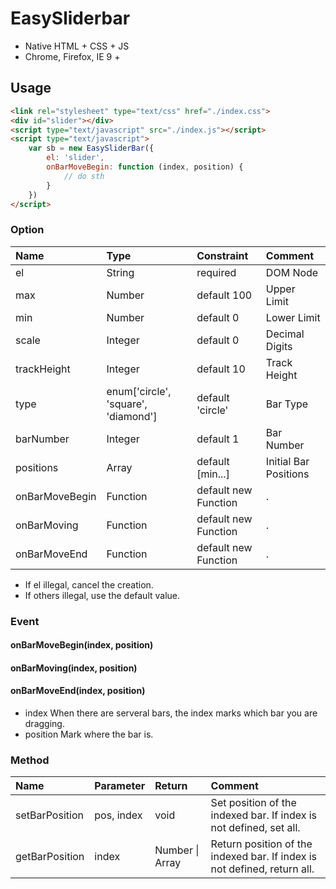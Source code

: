 # EasySliderbar

* Native HTML + CSS + JS
* Chrome, Firefox, IE 9 +

## Usage

```html
<link rel="stylesheet" type="text/css" href="./index.css">
<div id="slider"></div>
<script type="text/javascript" src="./index.js"></script>
<script type="text/javascript">
	var sb = new EasySliderBar({
		el: 'slider',
        onBarMoveBegin: function (index, position) {
            // do sth
        }
	})
</script>
```



### Option

| Name           | Type                                | Constraint           | Comment               |
| :------------- | :---------------------------------- | :------------------- | :-------------------- |
| el             | String                              | required             | DOM Node              |
| max            | Number                              | default 100          | Upper Limit           |
| min            | Number                              | default 0            | Lower Limit           |
| scale          | Integer                             | default 0            | Decimal Digits        |
| trackHeight    | Integer                             | default 10           | Track Height          |
| type           | enum['circle', 'square', 'diamond'] | default 'circle'     | Bar Type              |
| barNumber      | Integer                             | default 1            | Bar Number            |
| positions      | Array                               | default [min...]     | Initial Bar Positions |
| onBarMoveBegin | Function                            | default new Function | .                     |
| onBarMoving    | Function                            | default new Function | .                     |
| onBarMoveEnd   | Function                            | default new Function | .                     |

* If el illegal, cancel the creation.
* If others  illegal, use the default value.


### Event

#### onBarMoveBegin(index, position)

#### onBarMoving(index, position)

#### onBarMoveEnd(index, position)

* index	When there are serveral bars, the index marks which bar you are dragging.
* position    Mark where the bar is.


### Method

| Name           | Parameter  | Return          | Comment                                  |
| :------------- | :--------- | :-------------- | :--------------------------------------- |
| setBarPosition | pos, index | void            | Set position of the indexed bar. If index is not defined, set all. |
| getBarPosition | index      | Number \| Array | Return position of the indexed bar. If index is not defined, return all. |

